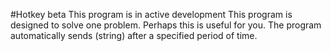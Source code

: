 #Hotkey beta
This program is in active development
This program is designed to solve one problem.
Perhaps this is useful for you. 
The program automatically sends (string) after a specified period of time.
